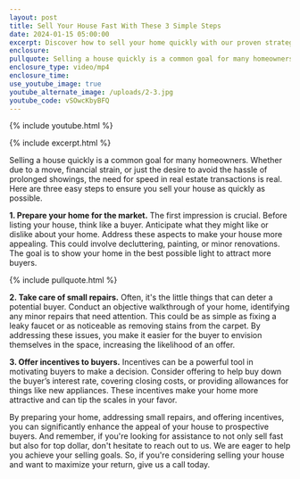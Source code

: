 ```yaml
---
layout: post
title: Sell Your House Fast With These 3 Simple Steps
date: 2024-01-15 05:00:00
excerpt: Discover how to sell your home quickly with our proven strategies.
enclosure:
pullquote: Selling a house quickly is a common goal for many homeowners.
enclosure_type: video/mp4
enclosure_time:
use_youtube_image: true
youtube_alternate_image: /uploads/2-3.jpg
youtube_code: vSOwcKbyBFQ
---
```

{% include youtube.html %}

{% include excerpt.html %}

Selling a house quickly is a common goal for many homeowners. Whether due to a move, financial strain, or just the desire to avoid the hassle of prolonged showings, the need for speed in real estate transactions is real. Here are three easy steps to ensure you sell your house as quickly as possible.

**1\. Prepare your home for the market.** The first impression is crucial. Before listing your house, think like a buyer. Anticipate what they might like or dislike about your home. Address these aspects to make your house more appealing. This could involve decluttering, painting, or minor renovations. The goal is to show your home in the best possible light to attract more buyers.

{% include pullquote.html %}

**2\. Take care of small repairs.** Often, it's the little things that can deter a potential buyer. Conduct an objective walkthrough of your home, identifying any minor repairs that need attention. This could be as simple as fixing a leaky faucet or as noticeable as removing stains from the carpet. By addressing these issues, you make it easier for the buyer to envision themselves in the space, increasing the likelihood of an offer.

**3\. Offer incentives to buyers.** Incentives can be a powerful tool in motivating buyers to make a decision. Consider offering to help buy down the buyer’s interest rate, covering closing costs, or providing allowances for things like new appliances. These incentives make your home more attractive and can tip the scales in your favor.

By preparing your home, addressing small repairs, and offering incentives, you can significantly enhance the appeal of your house to prospective buyers. And remember, if you're looking for assistance to not only sell fast but also for top dollar, don't hesitate to reach out to us. We are eager to help you achieve your selling goals. So, if you're considering selling your house and want to maximize your return, give us a call today.
